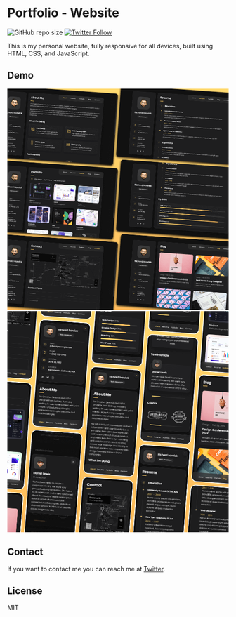 # Portfolio - Website

![GitHub repo size](https://img.shields.io/github/repo-size/codewithsadee/vcard-personal-portfolio)
[![Twitter Follow](https://img.shields.io/twitter/follow/_hasky1_?style=social)](https://twitter.com/intent/follow?screen_name=_hasky1)

This is my personal website, fully responsive for all devices, built using HTML, CSS, and JavaScript.

## Demo

![Desktop Demo](./website-demo-image/desktop.png "Desktop Demo")
![Mobile Demo](./website-demo-image/mobile.png "Mobile Demo")
## Contact

If you want to contact me you can reach me at [Twitter](https://www.twitter.com/_hasky1).

## License

MIT
